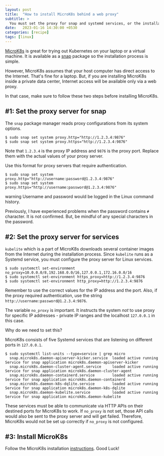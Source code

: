 ```yaml
---
layout: post
title:  "How to install MicroK8s behind a web proxy"
subtitle: > 
  You must set the proxy for snap and systemd services, or the installation will fail.
date:   2023-01-16 14:30:00 +0530
categories: [recipe]
tags: [linux]
---
```


[MicroK8s] is great for trying out Kubernetes on your laptop or a virtual machine. It is available as a [snap] package so the installation process is simple.

However, MicroK8s assumes that your host computer has direct access to the Internet. That's fine for a laptop. But, if you are installing MicroK8s inside a private data center, Internet access will be available only via a web proxy.

In that case, make sure to follow these two steps before installing MicroK8s.

## #1: Set the proxy server for snap

The `snap` package manager reads proxy configurations from its system options.

```shell
$ sudo snap set system proxy.http="http://1.2.3.4:9876"
$ sudo snap set system proxy.https="http://1.2.3.4:9876"
```

Note that `1.2.3.4` is the proxy IP address and `9876` is the proxy port. Replace them with the actual values of your proxy server.

Use this format for proxy servers that require authentication.

```shell
$ sudo snap set system proxy.http="http://username:password@1.2.3.4:9876"
$ sudo snap set system proxy.https="http://username:password@1.2.3.4:9876"
```

<div class="alert-highlight">
<span class="material-symbols-outlined">warning</span>
<span class="alert-text">Username and password would be logged in the Linux command history.</span>
</div>

Previously, I have experienced problems when the password contains `#` character. It is not confirmed. But, be mindful of any special characters in the password.

## #2: Set the proxy server for services

`kubelite` which is a part of MicroK8s downloads several container images from the Internet during the installation process. Since `kubelite` runs as a Systemd service, you must configure the proxy server for Linux services.

```shell
$ sudo systemctl set-environment no_proxy=10.0.0.0/8,192.168.0.0/16,127.0.0.1,172.16.0.0/16
$ sudo systemctl set-environment https_proxy=http://1.2.3.4:9876
$ sudo systemctl set-environment http_proxy=http://1.2.3.4:9876
```

Remember to use the correct values for the IP address and the port. Also, if the proxy required authentication, use the string `http://username:password@1.2.3.4:9876`.

The variable `no_proxy` is important. It instructs the system *not* to use proxy for specific IP addresses - private IP ranges and the localhost `127.0.0.1` in this case.

Why do we need to set this?

MicroK8s consists of five Systemd services that are listening on different ports in `127.0.0.1`.
```shell
$ sudo systemctl list-units --type=service | grep micro
  snap.microk8s.daemon-apiserver-kicker.service  loaded active running Service for snap application microk8s.daemon-apiserver-kicker                
  snap.microk8s.daemon-cluster-agent.service     loaded active running Service for snap application microk8s.daemon-cluster-agent                   
  snap.microk8s.daemon-containerd.service        loaded active running Service for snap application microk8s.daemon-containerd                      
  snap.microk8s.daemon-k8s-dqlite.service        loaded active running Service for snap application microk8s.daemon-k8s-dqlite                      
  snap.microk8s.daemon-kubelite.service          loaded active running Service for snap application microk8s.daemon-kubelite                        
```

These services must be able to communicate via HTTP APIs on their destined ports for MicroK8s to work. If `no_proxy` is not set, those API calls would also be sent to the proxy server and will get failed. Therefore, MicroK8s would not be set up correctly if `no_proxy` is not configured.

## #3: Install MicroK8s

Follow the MicroK8s installation [instructions].
Good Luck!

[snap]: https://snapcraft.io/microk8s
[MicroK8s]: https://microk8s.io
[instructions]: https://microk8s.io/docs/getting-started

